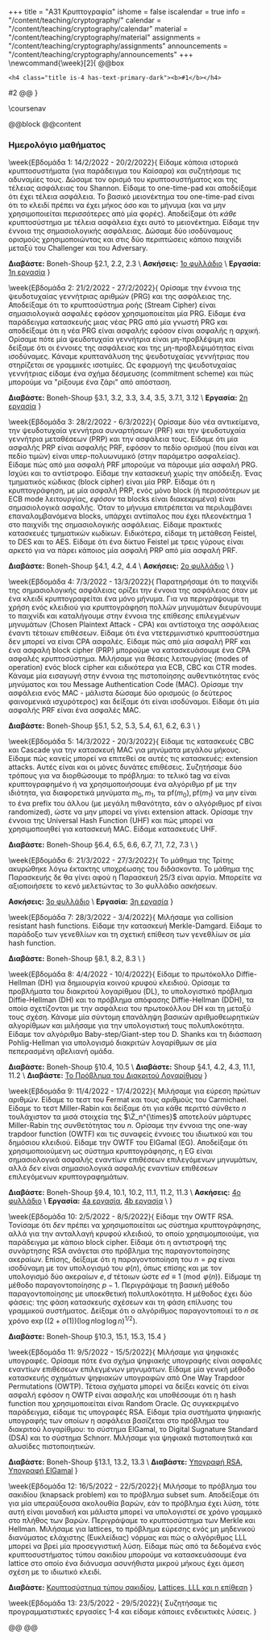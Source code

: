 +++
title = "Α31 Κρυπτογραφία"
ishome = false
iscalendar = true
info = "/content/teaching/cryptography/"
calendar = "/content/teaching/cryptography/calendar"
material = "/content/teaching/cryptography/material"
assignments = "/content/teaching/cryptography/assignments"
announcements = "/content/teaching/cryptography/announcements"
+++
\newcommand{\week}[2]{
@@box
~~~ 
<h4 class="title is-4 has-text-primary-dark"><b>#1</b></h4>
~~~ 
#2
@@
}

\coursenav

@@block
@@content

### Ημερολόγιο μαθήματος

\week{Εβδομάδα 1: 14/2/2022 - 20/2/2022}{
Είδαμε κάποια ιστορικά κρυπτοσυστήματα (για παράδειγμα του Καίσαρα) και συζητήσαμε τις αδυναμίες τους.
Δώσαμε τον ορισμό του κρυπτοσυστήματος και της τέλειας ασφάλειας του Shannon. Είδαμε το one-time-pad
και αποδείξαμε ότι έχει τέλεια ασφάλεια. Το βασικό μειονέκτημα του one-time-pad είναι ότι το κλειδί
πρέπει να έχει μήκος όσο και το μήνυμα (και να μην χρησιμοποιείται περισσότερες από μία φορές).
Αποδείξαμε ότι *κάθε* κρυπτοσύστημα με τέλεια ασφάλεια έχει αυτό το μειονέκτημα.
Είδαμε την έννοια της σημασιολογικής ασφάλειας. Δώσαμε δύο ισοδύναμους ορισμούς χρησιμοποιώντας και 
στις δύο περιπτώσεις κάποιο παιχνίδι μεταξύ του Challenger και του Adversary.

**Διαβάστε:** Boneh-Shoup §2.1, 2.2, 2.3 \\
**Ασκήσεις:** [1ο φυλλάδιο](../crypto-assign-2022-1.pdf) \\
**Εργασία:** [1η εργασία](../assign-1) 
}

\week{Εβδομάδα 2: 21/2/2022 - 27/2/2022}{
Ορίσαμε την έννοια της ψευδοτυχαίας γεννήτριας αριθμών (PRG) και της ασφάλειας της.
Αποδείξαμε ότι το κρυπτοσύστημα ροής (Stream Cipher) είναι σημασιολογικά ασφαλές 
εφόσον χρησιμοποιείται μία PRG. Είδαμε ένα παράδειγμα κατασκευής μιας νέας PRG από
μία γνωστή PRG και αποδείξαμε ότι η νέα PRG είναι ασφαλής εφόσον είναι ασφαλής η
αρχική. Ορίσαμε πότε μία ψευδοτυχαία γεννήτρια είναι μη-προβλέψιμη και δείξαμε
ότι οι έννοιες της ασφάλειας και της μη-προβλεψιμότητας είναι ισοδύναμες. Κάναμε
κρυπτανάλυση της ψευδοτυχαίας γεννήτριας που στηρίζεται σε γραμμικές ισοτιμίες.
Ως εφαρμογή της ψευδοτυχαίας γεννήτριας είδαμε ένα σχήμα δέσμευσης (commitment scheme)
και πώς μπορούμε να "ρίξουμε ένα ζάρι" από απόσταση.

**Διαβάστε:** Boneh-Shoup §3.1, 3.2, 3.3, 3.4, 3.5, 3.7.1, 3.12 \\
**Εργασία:** [2η εργασία](../assign-2) 
}

\week{Εβδομάδα 3: 28/2/2022 - 6/3/2022}{
Ορίσαμε δύο νέα αντικείμενα, την ψευδοτυχαία γεννήτρια συναρτήσεων (PRF) και την
ψευδοτυχαία γεννήτρια μεταθέσεων (PRP) και την ασφάλεια τους. Είδαμε ότι μία 
ασφαλής PRP είναι ασφαλής PRF, εφόσον το πεδίο ορισμού (που είναι και πεδίο τιμών)
είναι υπερ-πολυωνυμικό (στην παράμετρο ασφαλείας). Είδαμε πώς από μια ασφαλή PRF
μπορούμε να πάρουμε μία ασφαλή PRG. Ισχύει και το αντίστροφο. Είδαμε την κατασκευή 
χωρίς την απόδειξη. Ένας τμηματικός κώδικας (block cipher) είναι μία PRP. Είδαμε
ότι η κρυπτογράφηση, με μία ασφαλή PRP, ενός μόνο block (ή περισσότερων με ECB
mode λειτουργίας, *εφόσον* τα blocks είναι διακεκριμένα) είναι σημασιολογικά ασφαλής.
Όταν το μήνυμα επιτρέπεται να περιλαμβάνει επαναλαμβανόμενα blocks, υπάρχει 
αντίπαλος που έχει πλεονέκτημα 1 στο παιχνίδι της σημασιολογικής ασφάλειας.
Είδαμε πρακτικές κατασκευές τμηματικών κωδίκων. Ειδικότερα, είδαμε τη μετάθεση 
Feistel, το DES και το AES. Είδαμε ότι ένα δίκτυο Feistel με τρεις γύρους 
είναι αρκετό για να πάρει κάποιος μία ασφαλή PRP από μία ασφαλή PRF. 

**Διαβάστε:** Boneh-Shoup §4.1, 4.2, 4.4  \\
**Ασκήσεις:** [2ο φυλλάδιο](../crypto-assign-2022-2.pdf) \\
}

\week{Εβδομάδα 4: 7/3/2022 - 13/3/2022}{
Παρατηρήσαμε ότι το παιχνίδι της σημασιολογικής ασφάλειας ορίζει την έννοια
της ασφάλειας όταν με ένα κλειδί κρυπτογραφείται ένα μόνο μήνυμα. Για να περιγράψουμε
τη χρήση ενός κλειδιού για κρυπτογράφηση πολλών μηνυμάτων διευρύνουμε το παιχνίδι και
καταλήγουμε στην έννοια της επίθεσης επιλεγμένων μηνυμάτων (Chosen Plaintext Attack - CPA)
και αντίστοιχα της ασφάλειας έναντι τέτοιων επιθέσεων. Είδαμε ότι ένα ντετερμινιστικό
κρυπτοσύστημα δεν μπορεί να είναι CPA ασφαλές. Είδαμε πώς από μία ασφαλή PRF και
ένα ασφαλή block cipher (PRP) μπορούμe να κατασκευάσουμε ένα CPA ασφαλές κρυπτοσύστημα.
Μιλήσαμε για θέσεις λειτουργίας (modes of operation) ενός block cipher και ειδικότερα 
για ECB, CBC και CTR modes. Κάναμε μία εισαγωγή στην έννοια της πιστοποίησης αυθεντικότητας
ενός μηνύματος και του Message Authentication Code (MAC). Ορίσαμε την ασφάλεια ενός
MAC - μάλιστα δώσαμε δύο ορισμούς (ο δεύτερος φαινομενικά ισχυρότερος) και δείξαμε ότι
είναι ισοδύναμοι. Είδαμε ότι μία ασφαλής PRF είναι ένα ασφαλές MAC.

**Διαβάστε:** Boneh-Shoup §5.1, 5.2, 5.3, 5.4, 6.1, 6.2, 6.3 \\
}

\week{Εβδομάδα 5: 14/3/2022 - 20/3/2022}{
Είδαμε τις κατασκευές CBC και Cascade για την κατασκευή MAC για μηνύματα μεγάλου μήκους.
Είδαμε πώς κανείς μπορεί να επιτεθεί σε αυτές τις κατασκευές: extension attacks. Αυτές 
είναι και οι μόνες δυνάτες επιθέσεις. Συζητήσαμε δύο τρόπους για να διορθώσουμε το
πρόβλημα: το τελικό tag να είναι κρυπτογραφημένο ή να χρησιμοποιήσουμε ένα αλγόριθμο
$\mathrm{pf}$ με την ιδιότητα, για διαφορετικά μηνύματα $m_0, m_1$, τα
$\mathrm{pf}(m_0), \mathrm{pf}(m_1)$ να 
μην είναι το ένα prefix του άλλου (με μεγάλη πιθανότητα, εάν ο αλγόριθμος $\mathrm{pf}$ είναι
randomized), ώστε να μην μπορεί να γίνει extension attack. Ορίσαμε την έννοια της
Universal Hash Function (UHF) και πώς μπορεί να χρησιμοποιηθεί για κατασκευή MAC. Είδαμε
κατασκευές UHF.

**Διαβάστε:** Boneh-Shoup §6.4, 6.5, 6.6, 6.7, 7.1, 7.2, 7.3 \\
}

\week{Εβδομάδα 6: 21/3/2022 - 27/3/2022}{
Το μάθημα της Τρίτης ακυρώθηκε λόγω έκτακτης υποχρέωσης του διδάσκοντα.
Το μάθημα της Παρασκευής δε θα γίνει αφού η Παρασκευή 25/3 είναι αργία.
Μπορείτε να αξιοποιήσετε το κενό μελετώντας το 3ο φυλλάδιο ασκήσεων.

**Ασκήσεις:** [3ο φυλλάδιο](../crypto-assign-2022-3.pdf) \\
**Εργασία:** [3η εργασία](../assign-3) 
}

\week{Εβδομάδα 7: 28/3/2022 - 3/4/2022}{
Μιλήσαμε για collision resistant hash functions. Είδαμε την κατασκευή
Merkle-Damgard. Είδαμε το παράδοξο των γενεθλίων και τη σχετική
επίθεση των γενεθλίων σε μία hash function.

**Διαβάστε:** Boneh-Shoup §8.1, 8.2, 8.3 \\
}

\week{Εβδομάδα 8: 4/4/2022 - 10/4/2022}{
Είδαμε το πρωτόκολλο Diffie-Hellman (DH) για δημιουργία κοινού κρυφού κλειδιού.
Ορίσαμε τα προβλήματα του διακριτού λογαρίθμου (DL), το υπολογιστικό
πρόβλημα Diffie-Hellman (DH) και το πρόβλημα απόφασης Diffie-Hellman (DDH),
τα οποία σχετίζονται με την ασφάλεια του πρωτοκόλλου DH και τη μεταξύ τους σχέση.
Κάναμε μία σύντομη επανάληψη βασικών αριθμοθεωρητικών αλγορίθμων και μιλήσαμε
για την υπολογιστική τους πολυπλοκότητα. Είδαμε τον αλγόριθμο Baby-step/Giant-step
του D. Shanks και τη διάσπαση Pohlig-Hellman για υπολογισμό διακριτών λογαρίθμων
σε μία πεπερασμένη αβελιανή ομάδα.

**Διαβάστε:** Boneh-Shoup §10.4, 10.5 \\
**Διαβάστε:** Shoup §4.1, 4.2, 4.3, 11.1, 11.2 \\
**Διαβάστε:** [Το Πρόβλημα του Διακριτού Λογαρίθμου](../note-dlp.pdf) 
}

\week{Εβδομάδα 9: 11/4/2022 - 17/4/2022}{
Μιλήσαμε για εύρεση πρώτων αριθμών. Είδαμε το τεστ του Fermat και τους
αριθμούς του Carmichael. Είδαμε το τεστ Miller-Rabin και δείξαμε 
ότι για κάθε περιττό σύνθετο $n$ τουλάχιστον τα μισά στοιχεία της $\Z_n^{\times}$
αποτελούν μάρτυρες Miller-Rabin της συνθετότητας του $n$. Ορίσαμε την 
έννοια της one-way trapdoor function (OWTF) και τις συναφείς έννοιες του ιδιωτικού
και του δημόσιου κλειδιού. Είδαμε την OWTF του ElGamal (EG). Αποδείξαμε ότι 
χρησιμοποιούμενη ως σύστημα κρυπτογράφησης, η EG είναι σημασιολογικά ασφαλής
εναντίων επιθέσεων επιλεγόμενων μηνυμάτων, αλλά *δεν* είναι σημασιολογικά
ασφαλής εναντίων επιθέσεων επιλεγόμενων κρυπτογραφημάτων.

**Διαβάστε:** Boneh-Shoup §9.4, 10.1, 10.2, 11.1, 11.2, 11.3 \\
**Ασκήσεις:** [4ο φυλλάδιο](../crypto-assign-2022-4.pdf) \\
**Εργασία:** [4a εργασία](../assign-4a), [4b εργασία](../assign-4b) \\
}

\week{Εβδομάδα 10: 2/5/2022 - 8/5/2022}{
Είδαμε την OWTF RSA. Τονίσαμε ότι *δεν* πρέπει να χρησιμοποιείται ως
σύστημα κρυπτογράφησης, αλλά για την ανταλλαγή κρυφού κλειδιού, το
οποίο χρησιμομποιούμε, για παράδειγμα με κάποιο block cipher. Είδαμε
ότι η αντιστροφή της συνάρτησης RSA ανάγεται στο πρόβλημα της
παραγοντοποίησης ακεραίων. Επίσης, δείξαμε ότι η παραγοντοποίηση
του $n = pq$ είναι ισοδύναμη με τον υπολογισμό του $\varphi(n)$,
όπως επίσης και με τον υπολογισμό δύο ακεραίων $e,d$ τέτοιων 
ώστε $ed\equiv 1 \pmod{\varphi(n)}$. Είδμαμε τη μέθοδο παραγοντοποίησης
$p-1$. Περιγράψαμε τη βασική μέθοδο παραγοντοποίησης με υποεκθετική
πολυπλοκότητα. Η μέθοδος έχει δύο φάσεις: της φάση κατασκευής σχέσεων
και τη φάση επίλυσης του γραμμικού συστήματος. Δείξαμε ότι ο αλγόριθμος
παραγοντοποιεί το $n$ σε χρόνο
$\exp\left((2 + o(1)) (\log{n} \log\log{n})^{1/2} \right)$.

**Διαβάστε:** Boneh-Shoup §10.3, 15.1, 15.3, 15.4
}

\week{Εβδομάδα 11: 9/5/2022 - 15/5/2022}{
Μιλήσαμε για ψηφιακές υπογραφές. Ορίσαμε πότε ένα σχήμα ψηφιακής υπογραφής είναι ασφαλές
εναντίων επιθέσεων επιλεγμένων μηνυμάτων. Είδαμε μία γενική μέθοδο κατασκευής σχημάτων
ψηφιακών υπογραφών από One Way Trapdoor Permutations (OWTP). Τέτοια σχήματα μπορεί να 
δείξει κανείς ότι είναι ασφαλή εφόσον η OWTP είναι ασφαλής και υποθέσουμε ότι η hash 
function που χρησιμοποιείται είναι Random Oracle. Ως συγκεκριμένο παράδειγμα, είδαμε
τις υπογραφές RSA. Είδαμε τρία συστήματα ψηφιακής υπογραφής των οποίων η ασφάλεια βασίζεται 
στο πρόβλημα του διακριτού λογαρίθμου: το σύστημα ElGamal, το Digital Sugnature Standard (DSA)
και το σύστημα Schnorr. Μιλήσαμε για ψηφιακά πιστοποιητικά και αλυσίδες πιστοποιητικών.

**Διαβάστε:** Boneh-Shoup §13.1, 13.2, 13.3 \\
**Διαβάστε:** [Υπογραφή RSA](../note-signatures-rsa.pdf), [Υπογραφή ElGamal](../note-signatures-ElGamal.pdf)
}

\week{Εβδομάδα 12: 16/5/2022 - 22/5/2022}{
Μιλήσαμε το πρόβλημα του σακιδίου (knapsack problem) και το πρόβλημα subset sum.
Αποδείξαμε ότι για μία υπεραύξουσα ακολουθία βαρών, εάν το πρόβλημα έχει λύση, τότε
αυτή είναι μοναδική και μάλιστα μπορεί να υπολογιστεί σε χρόνο γραμμικό στο πλήθος
των βαρών. Περιγράψαμε το κρυπτοσύστημα των Merkle και Hellman. Μιλήσαμε για lattices, 
το πρόβλημα εύρεσης ενός μη μηδενικού διανύματος ελάχιστης (Ευκλείδιας) νόρμας και
πώς ο αλγόριθμος LLL μπορεί να βρεί μία προσεγγιστική λύση. Είδαμε πώς από τα δεδομένα
ενός κρυπτοσυστήματος τύπου σακιδίου μπορούμε να κατασκευάσουμε ένα lattice στο οποίο
ένα διάνυσμα ασυνήθιστα μικρού μήκους έχει άμεση σχέση με το ιδιωτικό κλειδί.

**Διαβάστε:** [Κρυπτοσύστημα τύπου σακιδίου](../note-knapsack.pdf), [Lattices, LLL και η επίθεση](../note-lattices.pdf)
}

\week{Εβδομάδα 13: 23/5/2022 - 29/5/2022}{
Συζητήσαμε τις προγραμματιστικές εργασίες 1-4 και είδαμε κάποιες ενδεικτικές λύσεις.
}

@@
@@
